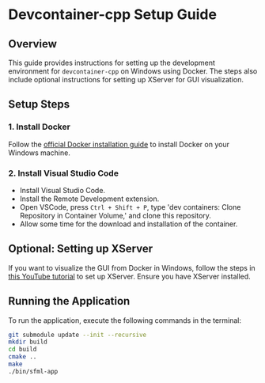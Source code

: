 # Devcontainer-cpp Setup Guide

## Overview

This guide provides instructions for setting up the development environment for `devcontainer-cpp` on Windows using Docker. The steps also include optional instructions for setting up XServer for GUI visualization.

## Setup Steps

### 1. Install Docker

Follow the [official Docker installation guide](https://docs.docker.com/desktop/install/windows-install/) to install Docker on your Windows machine.

### 2. Install Visual Studio Code

- Install Visual Studio Code.
- Install the Remote Development extension.
- Open VSCode, press `Ctrl + Shift + P`, type 'dev containers: Clone Repository in Container Volume,' and clone this repository.
- Allow some time for the download and installation of the container.

## Optional: Setting up XServer

If you want to visualize the GUI from Docker in Windows, follow the steps in [this YouTube tutorial](https://www.youtube.com/watch?v=BDilFZ9C9mw) to set up XServer. Ensure you have XServer installed.

## Running the Application

To run the application, execute the following commands in the terminal:

```bash
git submodule update --init --recursive
mkdir build
cd build
cmake ..
make
./bin/sfml-app
